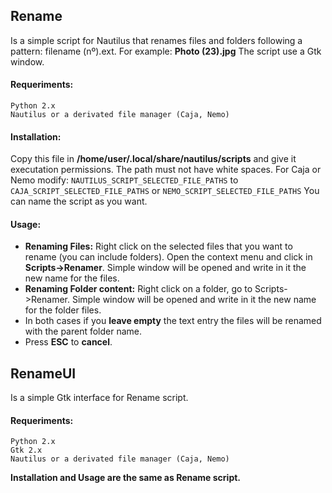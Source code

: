## Rename

Is a simple script for Nautilus that renames files and folders following a pattern: filename (nº).ext.
For example: **Photo (23).jpg**
The script use a Gtk window.

#### Requeriments:	
	Python 2.x
	Nautilus or a derivated file manager (Caja, Nemo)

#### Installation: 
Copy this file in **/home/user/.local/share/nautilus/scripts** and give it executation permissions.
The path must not have white spaces.
For Caja or Nemo modify: 
`NAUTILUS_SCRIPT_SELECTED_FILE_PATHS` to `CAJA_SCRIPT_SELECTED_FILE_PATHS` or 
`NEMO_SCRIPT_SELECTED_FILE_PATHS`
You can name the script as you want.

#### Usage:    
* __Renaming Files:__
Right click on the selected files that you want to rename (you can include folders). Open the context menu
and click in **Scripts->Renamer**. Simple window will be opened and write in it the new name for the files.
* __Renaming Folder content:__ 
Right click on a folder, go to Scripts->Renamer.
Simple window will be opened and write in it the new name for the folder files.
* In both cases if you __leave empty__ the text entry the files will be renamed with the parent folder name.
* Press __ESC__ to __cancel__.

## RenameUI

Is a simple Gtk interface for Rename script.

#### Requeriments:	
	Python 2.x
	Gtk 2.x
	Nautilus or a derivated file manager (Caja, Nemo)
**Installation and Usage are the same as Rename script.**

